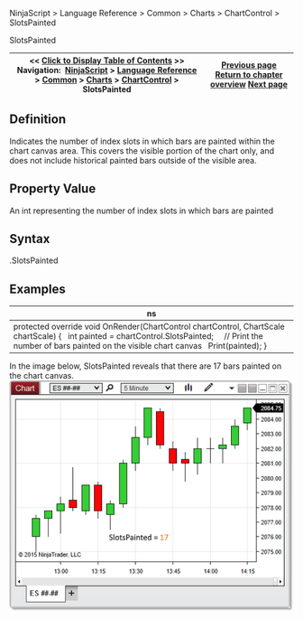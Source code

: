 ﻿
NinjaScript > Language Reference > Common > Charts > ChartControl > SlotsPainted

SlotsPainted

| << [Click to Display Table of Contents](slotspainted.md) >> **Navigation:**     [NinjaScript](ninjascript.md) > [Language Reference](language_reference_wip.md) > [Common](common.md) > [Charts](chart.md) > [ChartControl](chartcontrol.md) > SlotsPainted | [Previous page](chartcontrol_properties.md) [Return to chapter overview](chartcontrol.md) [Next page](chartcontrol_strategies.md) |
| --- | --- |
## Definition
Indicates the number of index slots in which bars are painted within the chart canvas area. This covers the visible portion of the chart only, and does not include historical painted bars outside of the visible area. 
## 
## Property Value
An int representing the number of index slots in which bars are painted
## 
## Syntax
<ChartControl>.SlotsPainted
## 
## Examples

| ns |
| --- |
| protected override void OnRender(ChartControl chartControl, ChartScale chartScale) {    int painted = chartControl.SlotsPainted;      // Print the number of bars painted on the visible chart canvas    Print(painted); } |

In the image below, SlotsPainted reveals that there are 17 bars painted on the chart canvas.
 
![ChartControl_SlotsPainted](chartcontrol_slotspainted.png)
